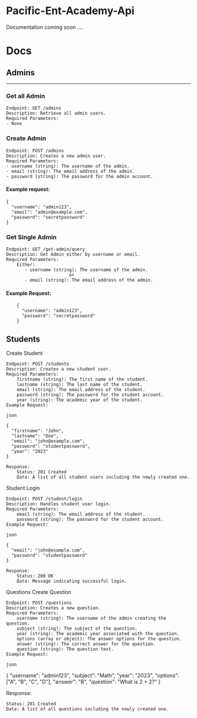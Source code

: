 # Pacific-Ent-Academy-Api

Documentation coming soon ....

# Docs

## Admins

<hr>

### Get all Admin
    Endpoint: GET /admins
    Description: Retrieve all admin users.
    Required Parameters:
    - None

### Create Admin
    Endpoint: POST /admins
    Description: Creates a new admin user.
    Required Parameters:
    - username (string): The username of the admin.
    - email (string): The email address of the admin.
    - password (string): The password for the admin account.
#### Example request:
```
{
  "username": "admin123",
  "email": "admin@example.com",
  "password": "secretpassword"
}

```
### Get Single Admin
    Endpoint: GET /get-admin/query
    Description: Get Admin either by username or email.
    Required Parameters:
        Either:
           - username (string): The username of the admin.
                            or            
           - email (string): The email address of the admin.
#### Example Request:
```
    {
      "username": "admin123",
      "password": "secretpassword"
    }
```
    
## Students
Create Student

    Endpoint: POST /students
    Description: Creates a new student user.
    Required Parameters:
        firstname (string): The first name of the student.
        lastname (string): The last name of the student.
        email (string): The email address of the student.
        password (string): The password for the student account.
        year (string): The academic year of the student.
    Example Request:

    json

    {
      "firstname": "John",
      "lastname": "Doe",
      "email": "john@example.com",
      "password": "studentpassword",
      "year": "2023"
    }

    Response:
        Status: 201 Created
        Data: A list of all student users including the newly created one.

Student Login

    Endpoint: POST /student/login
    Description: Handles student user login.
    Required Parameters:
        email (string): The email address of the student.
        password (string): The password for the student account.
    Example Request:

    json

    {
      "email": "john@example.com",
      "password": "studentpassword"
    }

    Response:
        Status: 200 OK
        Data: Message indicating successful login.

Questions
Create Question

    Endpoint: POST /questions
    Description: Creates a new question.
    Required Parameters:
        username (string): The username of the admin creating the question.
        subject (string): The subject of the question.
        year (string): The academic year associated with the question.
        options (array or object): The answer options for the question.
        answer (string): The correct answer for the question.
        question (string): The question text.
    Example Request:

    json

{
  "username": "admin123",
  "subject": "Math",
  "year": "2023",
  "options": ["A", "B", "C", "D"],
  "answer": "B",
  "question": "What is 2 + 2?"
}

Response:

    Status: 201 Created
    Data: A list of all questions including the newly created one.